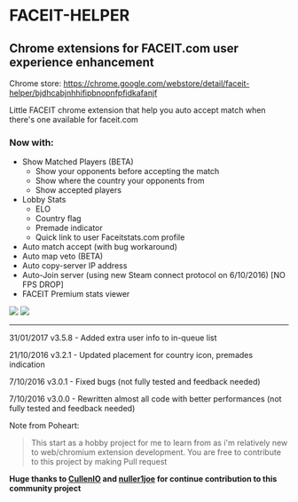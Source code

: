 # FACEIT-HELPER
## Chrome extensions for FACEIT.com user experience enhancement

Chrome store:
https://chrome.google.com/webstore/detail/faceit-helper/bjdhcabjnhhifipbnopnfpfidkafanjf

Little FACEIT chrome extension that help you auto accept match when there's one available for faceit.com

### Now with:
* Show Matched Players (BETA)
  * Show your opponents before accepting the match
  * Show where the country your opponents from
  * Show accepted players
*  Lobby Stats
	* ELO
	* Country flag
	* Premade indicator
	* Quick link to user Faceitstats.com profile
* Auto match accept (with bug workaround)
* Auto map veto (BETA)
* Auto copy-server IP address
* Auto-Join server (using new Steam connect protocol on 6/10/2016) [NO FPS DROP]
* FACEIT Premium stats viewer

![](http://puu.sh/rQhKU/91fab6830d.jpg)
![](http://puu.sh/rQhyZ/2dfdd0dfa3.png)

---------------------------------------------------------------------------------
31/01/2017
v3.5.8 - Added extra user info to in-queue list

21/10/2016
v3.2.1 - Updated placement for country icon, premades indication

7/10/2016
v3.0.1 - Fixed bugs
(not fully tested and feedback needed)

7/10/2016
v3.0.0 - Rewritten almost all code with better performances
(not fully tested and feedback needed)

Note from Poheart:
> This start as a hobby project for me to learn from as i'm relatively new to web/chromium extension development.
> You are free to contribute to this project by making Pull request


**Huge thanks to [CullenIO](https://github.com/CullenIO) and [nuller1joe](https://github.com/nuller1joe) for continue contribution to this community project**